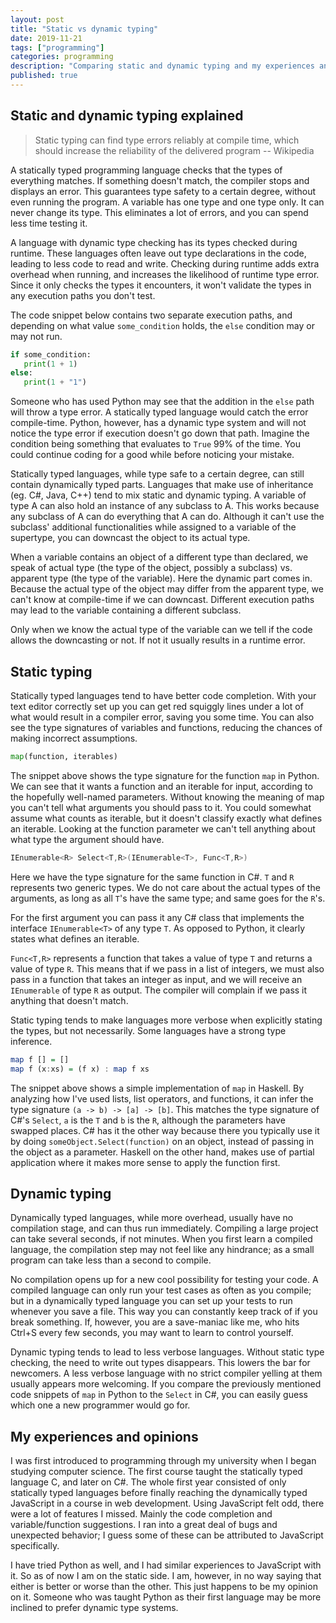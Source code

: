 ```yaml
---
layout: post
title: "Static vs dynamic typing"
date: 2019-11-21
tags: ["programming"]
categories: programming
description: "Comparing static and dynamic typing and my experiences and opinions."
published: true
---
```



## Static and dynamic typing explained 

> Static typing can find type errors reliably at compile time, 
> which should increase the reliability of the delivered 
> program \-\- Wikipedia

A statically typed programming language checks that the types of everything matches. If something doesn't match, the compiler stops and displays an error. This guarantees type safety to a certain degree, without even running the program. A variable has one type and one type only. It can never change its type. This eliminates a lot of errors, and you can spend less time testing it. 

A language with dynamic type checking has its types checked during runtime.  These languages often leave out type declarations in the code, leading to less code to read and write.  Checking during runtime adds extra overhead when running, and increases the likelihood of runtime type error. Since it only checks the types it encounters, it won't validate the types in any execution paths you don't test. 

The code snippet below contains two separate execution paths, and depending on what value `some_condition` holds, the `else` condition may or may not run. 

```py
if some_condition:
   print(1 + 1)
else:
   print(1 + "1") 
```

Someone who has used Python may see that the addition in the `else` path will throw a type error.  A statically typed language would catch the error compile-time.  Python, however, has a dynamic type system and will not notice the type error if execution doesn't go down that path.  Imagine the condition being something that evaluates to `True` 99% of the time. You could continue coding for a good while before noticing your mistake.

Statically typed languages, while type safe to a certain degree, can still contain dynamically typed parts. Languages that make use of inheritance (eg. C#, Java, C++) tend to mix static and dynamic typing.  A variable of type A can also hold an instance of any subclass to A.  This works because any subclass of A can do everything that A can do. Although it can't use the subclass' additional functionalities while assigned to a variable of the supertype, you can downcast the object to its actual type. 

When a variable contains an object of a different type than declared, we speak of actual type (the type of the object, possibly a subclass) vs. apparent type (the type of the variable).  Here the dynamic part comes in. Because the actual type of the object may differ from the apparent type, we can't know at compile-time if we can downcast. Different execution paths may lead to the variable containing a different subclass. 

Only when we know the actual type of the variable can we tell if the code allows the downcasting or not. If not it usually results in a runtime error.

## Static typing

Statically typed languages tend to have better code completion.  With your text editor correctly set up you can get red squiggly lines under a lot of what would result in a compiler error, saving you some time. You can also see the type signatures of variables and functions, reducing the chances of making incorrect assumptions. 

```py
map(function, iterables)
```

The snippet above shows the type signature for the function `map` in Python. We can see that it wants a function and an iterable for input, according to the hopefully well-named parameters. Without knowing the meaning of map you can't tell what arguments you should pass to it. You could somewhat assume what counts as iterable, but it doesn't classify exactly what defines an iterable.  Looking at the function parameter we can't tell anything about what type the argument should have.


```cs
IEnumerable<R> Select<T,R>(IEnumerable<T>, Func<T,R>)
```

Here we have the type signature for the same function in C#.  `T` and `R` represents two generic types. We do not care about the actual types of the arguments, as long as all `T`'s have the same type; and same goes for the `R`'s. 

For the first argument you can pass it any C# class that implements the interface `IEnumerable<T>` of any type `T`. As opposed to Python, it clearly states what defines an iterable.

`Func<T,R>` represents a function that takes a value of type `T` and returns a value of type `R`. This means that if we pass in a list of integers, we must also pass in a function that takes an integer as input, and we will receive an `IEnumerable` of type `R` as output. The compiler will complain if we pass it anything that doesn't match.

Static typing tends to make languages more verbose when explicitly stating the types, but not necessarily. Some languages have a strong type inference. 

```hs
map f [] = []
map f (x:xs) = (f x) : map f xs
```

The snippet above shows a simple implementation of `map` in Haskell.  By analyzing how I've used lists, list operators, and functions, it can infer the type signature `(a -> b) -> [a] -> [b]`.  This matches the type signature of C#'s `Select`, `a` is the `T` and `b` is the `R`, although the parameters have swapped places.  C# has it the other way because there you typically use it by doing `someObject.Select(function)` on an object, instead of passing in the object as a parameter. Haskell on the other hand, makes use of partial application where it makes more sense to apply the function first.


## Dynamic typing

Dynamically typed languages, while more overhead, usually have no compilation stage, and can thus run immediately. Compiling a large project can take several seconds, if not minutes. When you first learn a compiled language, the compilation step may not feel like any hindrance; as a small program can take less than a second to compile. 

No compilation opens up for a new cool possibility for testing your code.  A compiled language can only run your test cases as often as you compile; but in a dynamically typed language you can set up your tests to run whenever you save a file.  This way you can constantly keep track of if you break something.  If, however, you are a save-maniac like me, who hits Ctrl+S every few seconds, you may want to learn to control yourself.

Dynamic typing tends to lead to less verbose languages. Without static type checking, the need to write out types disappears. This lowers the bar for newcomers.  A less verbose language with no strict compiler yelling at them usually appears more welcoming. If you compare the previously mentioned code snippets of `map` in Python to the `Select` in C#, you can easily guess which one a new programmer would go for. 


## My experiences and opinions
I was first introduced to programming through my university when I began studying computer science. The first course taught the statically typed language C, and later on C#. The whole first year consisted of only statically typed languages before finally reaching the dynamically typed JavaScript in a course in web development. Using JavaScript felt odd, there were a lot of features I missed. Mainly the code completion and variable/function suggestions. I ran into a great deal of bugs and unexpected behavior; I guess some of these can be attributed to JavaScript specifically.

I have tried Python as well, and I had similar experiences to JavaScript with it. So as of now I am on the static side. I am, however, in no way saying that either is better or worse than the other. This just happens to be my opinion on it. Someone who was taught Python as their first language may be more inclined to prefer dynamic type systems.

